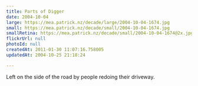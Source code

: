 ```yaml
---
title: Parts of Digger
date: 2004-10-04
large: https://mea.patrick.nz/decade/large/2004-10-04-1674.jpg
small: https://mea.patrick.nz/decade/small/2004-10-04-1674.jpg
smallRetina: https://mea.patrick.nz/decade/small/2004-10-04-1674@2x.jpg
flickrUrl: null
photoId: null
createdAt: 2011-01-30 11:07:16.758005
updatedAt: 2004-10-25 21:18:24

---
```

Left on the side of the road by people redoing their driveway.
